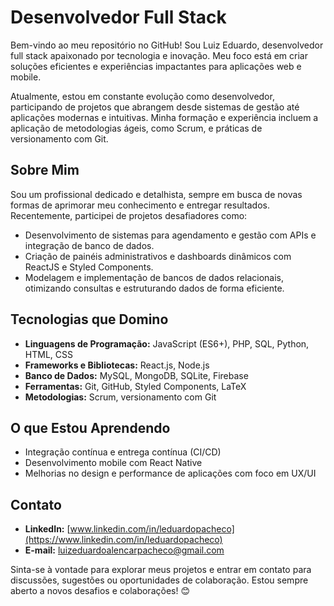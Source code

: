 # Desenvolvedor Full Stack

Bem-vindo ao meu repositório no GitHub! Sou Luiz Eduardo, desenvolvedor full stack apaixonado por tecnologia e inovação. Meu foco está em criar soluções eficientes e experiências impactantes para aplicações web e mobile.

Atualmente, estou em constante evolução como desenvolvedor, participando de projetos que abrangem desde sistemas de gestão até aplicações modernas e intuitivas. Minha formação e experiência incluem a aplicação de metodologias ágeis, como Scrum, e práticas de versionamento com Git.

## Sobre Mim

Sou um profissional dedicado e detalhista, sempre em busca de novas formas de aprimorar meu conhecimento e entregar resultados. Recentemente, participei de projetos desafiadores como:

- Desenvolvimento de sistemas para agendamento e gestão com APIs e integração de banco de dados.
- Criação de painéis administrativos e dashboards dinâmicos com ReactJS e Styled Components.
- Modelagem e implementação de bancos de dados relacionais, otimizando consultas e estruturando dados de forma eficiente.

## Tecnologias que Domino

- **Linguagens de Programação:** JavaScript (ES6+), PHP, SQL, Python, HTML, CSS
- **Frameworks e Bibliotecas:** React.js, Node.js
- **Banco de Dados:** MySQL, MongoDB, SQLite, Firebase
- **Ferramentas:** Git, GitHub, Styled Components, LaTeX
- **Metodologias:** Scrum, versionamento com Git



## O que Estou Aprendendo

- Integração contínua e entrega contínua (CI/CD)
- Desenvolvimento mobile com React Native
- Melhorias no design e performance de aplicações com foco em UX/UI

## Contato

- **LinkedIn:** [www.linkedin.com/in/leduardopacheco](https://www.linkedin.com/in/leduardopacheco)
- **E-mail:** [luizeduardoalencarpacheco@gmail.com](mailto\:luizeduardoalencarpacheco@gmail.com)

Sinta-se à vontade para explorar meus projetos e entrar em contato para discussões, sugestões ou oportunidades de colaboração. Estou sempre aberto a novos desafios e colaborações! 😊

